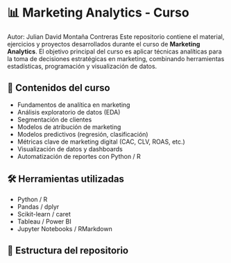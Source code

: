 # 📊 Marketing Analytics - Curso
Autor: Julian David Montaña Contreras
Este repositorio contiene el material, ejercicios y proyectos desarrollados durante el curso de **Marketing Analytics**. El objetivo principal del curso es aplicar técnicas analíticas para la toma de decisiones estratégicas en marketing, combinando herramientas estadísticas, programación y visualización de datos.

## 🧠 Contenidos del curso

- Fundamentos de analítica en marketing
- Análisis exploratorio de datos (EDA)
- Segmentación de clientes
- Modelos de atribución de marketing
- Modelos predictivos (regresión, clasificación)
- Métricas clave de marketing digital (CAC, CLV, ROAS, etc.)
- Visualización de datos y dashboards
- Automatización de reportes con Python / R

## 🛠️ Herramientas utilizadas

- Python / R
- Pandas / dplyr
- Scikit-learn / caret
- Tableau / Power BI
- Jupyter Notebooks / RMarkdown

## 📁 Estructura del repositorio


